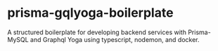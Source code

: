 # prisma-gqlyoga-boilerplate
A structured boilerplate for developing backend services with Prisma-MySQL and Graphql Yoga using typescript, nodemon, and docker.
